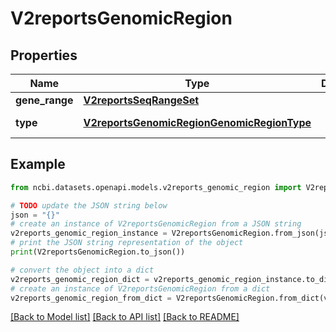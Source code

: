# V2reportsGenomicRegion


## Properties

Name | Type | Description | Notes
------------ | ------------- | ------------- | -------------
**gene_range** | [**V2reportsSeqRangeSet**](V2reportsSeqRangeSet.md) |  | [optional] 
**type** | [**V2reportsGenomicRegionGenomicRegionType**](V2reportsGenomicRegionGenomicRegionType.md) |  | [optional] [default to V2reportsGenomicRegionGenomicRegionType.UNKNOWN]

## Example

```python
from ncbi.datasets.openapi.models.v2reports_genomic_region import V2reportsGenomicRegion

# TODO update the JSON string below
json = "{}"
# create an instance of V2reportsGenomicRegion from a JSON string
v2reports_genomic_region_instance = V2reportsGenomicRegion.from_json(json)
# print the JSON string representation of the object
print(V2reportsGenomicRegion.to_json())

# convert the object into a dict
v2reports_genomic_region_dict = v2reports_genomic_region_instance.to_dict()
# create an instance of V2reportsGenomicRegion from a dict
v2reports_genomic_region_from_dict = V2reportsGenomicRegion.from_dict(v2reports_genomic_region_dict)
```
[[Back to Model list]](../README.md#documentation-for-models) [[Back to API list]](../README.md#documentation-for-api-endpoints) [[Back to README]](../README.md)


